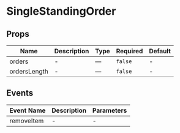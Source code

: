 # SingleStandingOrder

## Props

<!-- @vuese:SingleStandingOrder:props:start -->
|Name|Description|Type|Required|Default|
|---|---|---|---|---|
|orders|-|—|`false`|-|
|ordersLength|-|—|`false`|-|

<!-- @vuese:SingleStandingOrder:props:end -->


## Events

<!-- @vuese:SingleStandingOrder:events:start -->
|Event Name|Description|Parameters|
|---|---|---|
|removeItem|-|-|

<!-- @vuese:SingleStandingOrder:events:end -->


